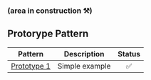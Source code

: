 ### (area in construction ⚒️)

## Protorype Pattern
| Pattern | Description | Status |
|:-------:|:-----------:|:------:|
| [Prototype 1](./prototype_simple_1.md) | Simple example | ✅ |
